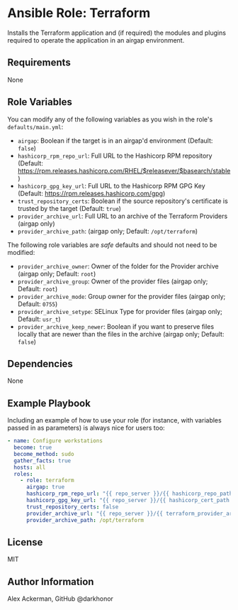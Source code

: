 # Ansible Role: Terraform

Installs the Terraform application and (if required) the modules and plugins
required to operate the application in an airgap environment.

## Requirements

None

## Role Variables


You can modify any of the following variables as you wish in the role's `defaults/main.yml`:

* `airgap`: Boolean if the target is in an airgap'd environment (Default: `false`)
* `hashicorp_rpm_repo_url`: Full URL to the Hashicorp RPM repository (Default: <https://rpm.releases.hashicorp.com/RHEL/$releasever/$basearch/stable>)
* `hashicorp_gpg_key_url`: Full URL to the Hashicorp RPM GPG Key (Default: <https://rpm.releases.hashicorp.com/gpg>)
* `trust_repository_certs`: Boolean if the source repository's certificate is trusted by the target (Default: `true`)
* `provider_archive_url`: Full URL to an archive of the Terraform Providers (airgap only)
* `provider_archive_path`: (airgap only; Default: `/opt/terraform`)

The following role variables are *safe* defaults and should not need to be modified:

* `provider_archive_owner`: Owner of the folder for the Provider archive (airgap only; Default: `root`)
* `provider_archive_group`: Owner of the provider files (airgap only; Default: `root`)
* `provider_archive_mode`: Group owner for the provider files (airgap only; Default: `0755`)
* `provider_archive_setype`: SELinux Type for provider files (airgap only; Default: `usr_t`)
* `provider_archive_keep_newer`: Boolean if you want to preserve files locally that are newer than the files in the archive (airgap only; Default: `false`)

## Dependencies

None

## Example Playbook

Including an example of how to use your role (for instance, with variables passed in as parameters) is always nice for users too:

```yaml
- name: Configure workstations
  become: true
  become_method: sudo
  gather_facts: true
  hosts: all
  roles:
    - role: terraform
      airgap: true
      hashicorp_rpm_repo_url: "{{ repo_server }}/{{ hashicorp_repo_path }}"
      hashicorp_gpg_key_url: "{{ repo_server }}/{{ hashicorp_cert_path }}"
      trust_repository_certs: false
      provider_archive_url: "{{ repo_server }}/{{ terraform_provider_archive }}"
      provider_archive_path: /opt/terraform
```

## License

MIT

## Author Information

Alex Ackerman, GitHub @darkhonor
